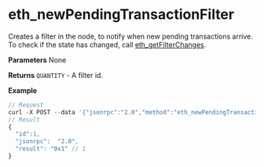 # eth\_newPendingTransactionFilter

Creates a filter in the node, to notify when new pending transactions arrive. To check if the state has changed, call [eth\_getFilterChanges](eth\_getfilterchanges.md).

**Parameters** None

**Returns** `QUANTITY` - A filter id.

**Example**

```js
// Request
curl -X POST --data '{"jsonrpc":"2.0","method":"eth_newPendingTransactionFilter","params":[],"id":73}'
// Result
{
  "id":1,
  "jsonrpc":  "2.0",
  "result": "0x1" // 1
}
```

